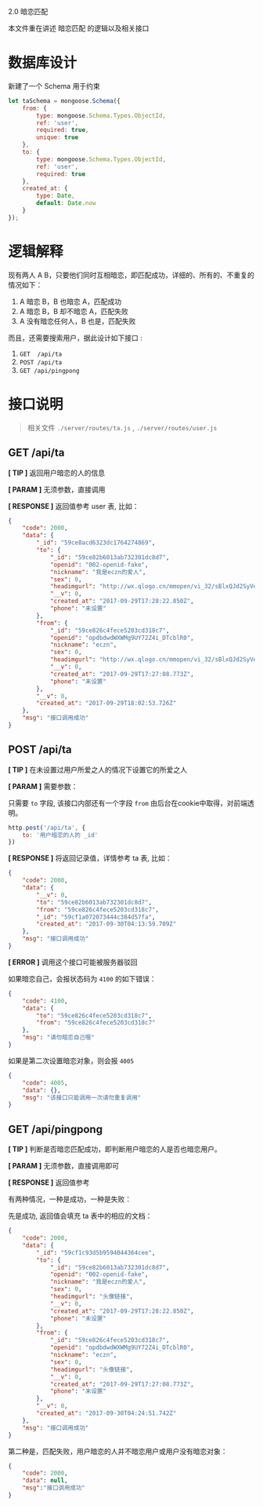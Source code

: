 2.0 暗恋匹配

本文件重在讲述 暗恋匹配 的逻辑以及相关接口 

# 数据库设计 

新建了一个 Schema 用于约束

``` js
let taSchema = mongoose.Schema({
    from: {
        type: mongoose.Schema.Types.ObjectId,
        ref: 'user', 
        required: true, 
        unique: true
    }, 
    to: {
        type: mongoose.Schema.Types.ObjectId,
        ref: 'user', 
        required: true
    }, 
    created_at: {
        type: Date, 
        default: Date.now
    }
});
```

# 逻辑解释 

现有两人 A B，只要他们同时互相暗恋，即匹配成功，详细的、所有的、不重复的情况如下： 

1. A 暗恋 B，B 也暗恋 A，匹配成功 
2. A 暗恋 B，B 却不暗恋 A，匹配失败
3. A 没有暗恋任何人，B 也是，匹配失败

而且，还需要搜索用户，据此设计如下接口 :

1. `GET  /api/ta`
2. `POST /api/ta`
3. `GET /api/pingpong`


# 接口说明

> 相关文件 `./server/routes/ta.js` , `./server/routes/user.js`

## GET /api/ta 

**[ TIP ]** 返回用户暗恋的人的信息 

**[ PARAM ]** 无须参数，直接调用 

**[ RESPONSE ]** 返回值参考 user 表, 比如： 

``` json
{
    "code": 2000,
    "data": {
        "_id": "59ce8acd6323dc1764274869",
        "to": {
            "_id": "59ce82b6013ab732301dc8d7",
            "openid": "002-openid-fake",
            "nickname": "我是eczn的爱人",
            "sex": 0,
            "headimgurl": "http://wx.qlogo.cn/mmopen/vi_32/sBlxQJd2SyVeyroibMblibJyoINHpLnfPwGDib8mNzfMibAsrdxeSOyYqOtYjrglx04mJ2TeM3Pr4juMKjpHJJFcZA/0",
            "__v": 0,
            "created_at": "2017-09-29T17:28:22.850Z",
            "phone": "未设置"
        },
        "from": {
            "_id": "59ce826c4fece5203cd318c7",
            "openid": "opdbdwdWXWMg9UY72Z4i_DTcblR0",
            "nickname": "eczn",
            "sex": 0,
            "headimgurl": "http://wx.qlogo.cn/mmopen/vi_32/sBlxQJd2SyVeyroibMblibJyoINHpLnfPwGDib8mNzfMibAsrdxeSOyYqOtYjrglx04mJ2TeM3Pr4juMKjpHJJFcZA/0",
            "__v": 0,
            "created_at": "2017-09-29T17:27:08.773Z",
            "phone": "未设置"
        },
        "__v": 0,
        "created_at": "2017-09-29T18:02:53.726Z"
    },
    "msg": "接口调用成功"
}
```

## POST /api/ta 

**[ TIP ]** 在未设置过用户所爱之人的情况下设置它的所爱之人 

**[ PARAM ]** 需要参数： 

只需要 `to` 字段, 该接口内部还有一个字段 `from` 由后台在cookie中取得，对前端透明。

``` js
http.post('/api/ta', {
    to: '用户暗恋的人的 _id'
})
```

**[ RESPONSE ]** 将返回记录值，详情参考 ta 表, 比如： 

``` json
{
    "code": 2000,
    "data": {
        "__v": 0,
        "to": "59ce82b6013ab732301dc8d7",
        "from": "59ce826c4fece5203cd318c7",
        "_id": "59cf1a072073444c384d57fa",
        "created_at": "2017-09-30T04:13:59.709Z"
    },
    "msg": "接口调用成功"
}
```


**[ ERROR ]** 调用这个接口可能被服务器驳回

如果暗恋自己，会报状态码为 `4100` 的如下错误：

``` json
{
    "code": 4100,
    "data": {
        "to": "59ce826c4fece5203cd318c7",
        "from": "59ce826c4fece5203cd318c7"
    },
    "msg": "请勿暗恋自己喔"
}
```

如果是第二次设置暗恋对象，则会报 `4005`

``` json
{
    "code": 4005,
    "data": {},
    "msg": "该接口只能调用一次请勿重复调用"
}
```


## GET /api/pingpong

**[ TIP ]** 判断是否暗恋匹配成功，即判断用户暗恋的人是否也暗恋用户。 

**[ PARAM ]** 无须参数，直接调用即可

**[ RESPONSE ]** 返回值参考 

有两种情况，一种是成功，一种是失败： 

先是成功, 返回值会填充 ta 表中的相应的文档： 

``` json
{
    "code": 2000,
    "data": {
        "_id": "59cf1c93d5b9594044364cee",
        "to": {
            "_id": "59ce82b6013ab732301dc8d7",
            "openid": "002-openid-fake",
            "nickname": "我是eczn的爱人",
            "sex": 0,
            "headimgurl": "头像链接",
            "__v": 0,
            "created_at": "2017-09-29T17:28:22.850Z",
            "phone": "未设置"
        },
        "from": {
            "_id": "59ce826c4fece5203cd318c7",
            "openid": "opdbdwdWXWMg9UY72Z4i_DTcblR0",
            "nickname": "eczn",
            "sex": 0,
            "headimgurl": "头像链接",
            "__v": 0,
            "created_at": "2017-09-29T17:27:08.773Z",
            "phone": "未设置"
        },
        "__v": 0,
        "created_at": "2017-09-30T04:24:51.742Z"
    },
    "msg": "接口调用成功"
}
```

第二种是，匹配失败，用户暗恋的人并不暗恋用户或用户没有暗恋对象： 

``` json
{
    "code": 2000,
    "data": null,
    "msg":"接口调用成功"
}
```
